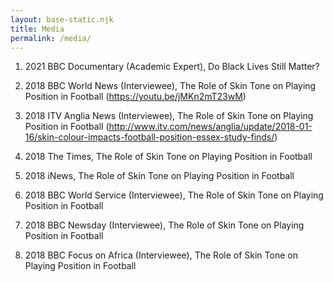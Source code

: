 ```yaml
---
layout: base-static.njk
title: Media
permalink: /media/
---
```

1.  2021
    BBC Documentary (Academic Expert), Do Black Lives Still Matter?

2.  2018
    BBC World News (Interviewee), The Role of Skin Tone on Playing Position in Football (<https://youtu.be/jMKn2mT23wM>)

3.  2018
    ITV Anglia News (Interviewee), The Role of Skin Tone on Playing Position in Football (<http://www.itv.com/news/anglia/update/2018-01-16/skin-colour-impacts-football-position-essex-study-finds/>)

4.  2018
    The Times, The Role of Skin Tone on Playing Position in Football

5.  2018
    iNews, The Role of Skin Tone on Playing Position in Football

6.  2018
    BBC World Service (Interviewee), The Role of Skin Tone on Playing Position in Football

7.  2018
    BBC Newsday (Interviewee), The Role of Skin Tone on Playing Position in Football

8.  2018
    BBC Focus on Africa (Interviewee), The Role of Skin Tone on Playing Position in Football
